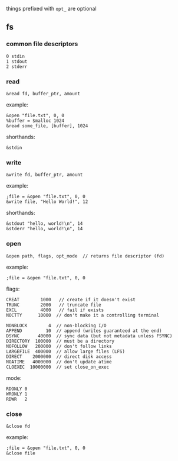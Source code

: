 things prefixed with `opt_` are optional

## fs
### common file descriptors
```
0 stdin
1 stdout
2 stderr
```

### read
```
&read fd, buffer_ptr, amount
```

example:
```
&open "file.txt", 0, 0
%buffer = $malloc 1024
&read some_file, [buffer], 1024
```

shorthands:
```
&stdin 
```

### write
```
&write fd, buffer_ptr, amount
```

example:
```
;file = &open "file.txt", 0, 0
&write file, "Hello World!", 12
```

shorthands:
```
&stdout "hello, world!\n", 14
&stderr "hello, world!\n", 14
```

### open
```
&open path, flags, opt_mode  // returns file descriptor (fd)
```

example:
```
;file = &open "file.txt", 0, 0
```

flags:
```
CREAT        1000   // create if it doesn't exist
TRUNC        2000   // truncate file
EXCL         4000   // fail if exists
NOCTTY      10000  // don't make it a controlling terminal

NONBLOCK        4  // non-blocking I/O
APPEND         10  // append (writes guaranteed at the end)
DSYNC       40000  // sync data (but not metadata unless FSYNC)
DIRECTORY  100000  // must be a directory
NOFOLLOW   200000  // don't follow links
LARGEFILE  400000  // allow large files (LFS)
DIRECT    2000000  // direct disk access 
NOATIME   4000000  // don't update atime
CLOEXEC  10000000  // set close_on_exec
```

mode:
```
RDONLY 0
WRONLY 1
RDWR   2
```

### close
```
&close fd
```

example:
```
;file = &open "file.txt", 0, 0
&close file
```


